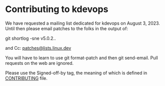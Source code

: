 # Contributing to kdevops

We have requested a mailing list dedicated for kdevops on August 3, 2023.
Until then please email patches to the folks in the output of:

git shortlog -sne v5.0.2..

and Cc: patches@lists.linux.dev

You will have to learn to use git format-patch and then git send-email.
Pull requests on the web are ignored.

Please use the Signed-off-by tag, the meaning of which is defined in
[CONTRIBUTING](./CONTRIBUTING)  file.
